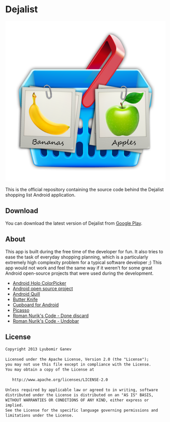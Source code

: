 Dejalist
============

![Logo](ic_launcher-web.png)

This is the official repository containing the source code behind the Dejalist shopping list 
Android application.

Download
--------

You can download the latest version of Dejalist from [Google Play][1].

About
-----

This app is built during the free time of the developer for fun. It also tries to ease the task of 
everyday shopping planning, which is a particularly extremely high complexity problem for 
a typical software developer ;) This app would not work and feel the same way if it weren't for 
some great Android open-source projects that were used during the development.

* [Android Holo ColorPicker][2]
* [Android open source project][3]
* [Android Quill][4]
* [Butter Knife][5]
* [Cupboard for Android][6]
* [Picasso][7]
* [Roman Nurik's Code - Done discard][8]
* [Roman Nurik's Code - Undobar][9]

License
-------

    Copyright 2013 Lyubomir Ganev

    Licensed under the Apache License, Version 2.0 (the "License");
    you may not use this file except in compliance with the License.
    You may obtain a copy of the License at

       http://www.apache.org/licenses/LICENSE-2.0

    Unless required by applicable law or agreed to in writing, software
    distributed under the License is distributed on an "AS IS" BASIS,
    WITHOUT WARRANTIES OR CONDITIONS OF ANY KIND, either express or implied.
    See the License for the specific language governing permissions and
    limitations under the License.



 [1]: https://play.google.com/store/apps/details?id=com.luboganev.dejalist
 [2]: https://github.com/LarsWerkman/HoloColorPicker
 [3]: http://source.android.com/
 [4]: https://code.google.com/p/android-quill/
 [5]: https://github.com/JakeWharton/butterknife
 [6]: https://bitbucket.org/qbusict/cupboard
 [7]: https://square.github.io/picasso/
 [8]: https://code.google.com/p/romannurik-code/source/browse/#git%2Fmisc%2Fdonediscard
 [9]: https://code.google.com/p/romannurik-code/source/browse/#git%2Fmisc%2Fundobar
